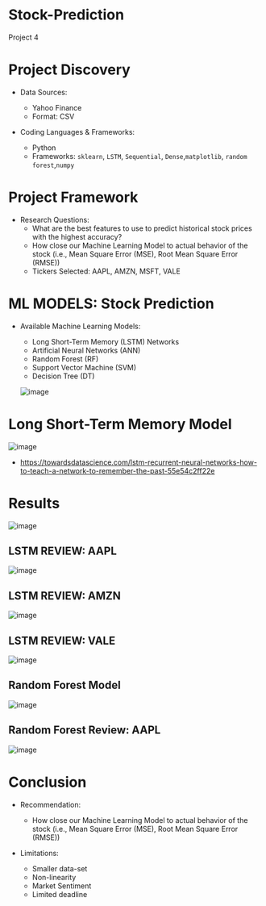 # Stock-Prediction
Project 4


# Project Discovery
- Data Sources:
    - Yahoo Finance
    - Format: CSV


- Coding Languages & Frameworks:
  - Python
  - Frameworks: `sklearn`, `LSTM`, `Sequential`, `Dense`,`matplotlib`, `random forest`,`numpy`



# Project Framework
  - Research Questions:
    - What are the best features to use to predict historical stock prices with the highest accuracy?
    - How close our Machine Learning Model to actual behavior of the stock (i.e., Mean Square Error (MSE), Root Mean Square Error (RMSE))
    - Tickers Selected: AAPL, AMZN, MSFT, VALE
  
# ML MODELS: Stock Prediction
  - Available Machine Learning Models:
    - Long Short-Term Memory (LSTM) Networks
    - Artificial Neural Networks (ANN)
    - Random Forest (RF)
    - Support Vector Machine (SVM)
    - Decision Tree (DT)

    ![image](https://github.com/zekoNinja/Stock-Prediction/assets/71409222/1b2b19f6-572b-411a-8813-b0a5bcac282c)

# Long Short-Term Memory Model  

  ![image](https://github.com/zekoNinja/Stock-Prediction/assets/71409222/cf8571e9-ec08-421c-819e-f3269a01c59c)
  - https://towardsdatascience.com/lstm-recurrent-neural-networks-how-to-teach-a-network-to-remember-the-past-55e54c2ff22e


# Results

  ![image](https://github.com/zekoNinja/Stock-Prediction/assets/71409222/95bd33c6-de04-4d75-94a5-2ae65d078087)




## LSTM REVIEW: AAPL


  ![image](https://github.com/zekoNinja/Stock-Prediction/assets/71409222/3e7a7373-6c3a-4c50-95d1-83e74e2d8411)






## LSTM REVIEW: AMZN


  ![image](https://github.com/zekoNinja/Stock-Prediction/assets/71409222/37c0da0b-a3bc-47a7-b763-e9986865f1dd)


  
  
  
## LSTM REVIEW: VALE

  ![image](https://github.com/zekoNinja/Stock-Prediction/assets/71409222/e5b31bf1-c2b8-4963-ab44-c6060ba3a431)



## Random Forest Model

  ![image](https://github.com/zekoNinja/Stock-Prediction/assets/71409222/21b3deb2-caf0-415e-a68d-f88569e2630c)







## Random Forest Review: AAPL


  ![image](https://github.com/zekoNinja/Stock-Prediction/assets/71409222/a2b69a31-dc5e-4e68-87e1-f71e43fa89af)





# Conclusion
  - Recommendation:
    - How close our Machine Learning Model to actual behavior of the stock (i.e., Mean Square Error (MSE), Root Mean Square Error (RMSE))

  - Limitations:
    - Smaller data-set
    - Non-linearity
    - Market Sentiment
    - Limited deadline
  
  

